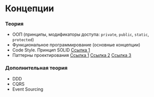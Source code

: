 # Концепции

<!-- xxxxxxxxxxxxxxxxxxxxxxxxxxxxxxxxxxxxxxxxxxxxxxxxxxxxxxx -->
### Теория
<!-- xxxxxxxxxxxxxxxxxxxxxxxxxxxxxxxxxxxxxxxxxxxxxxxxxxxxxxx -->
- ООП (принципы, модификаторы доступа: `private`, `public`, `static`, `protected`)
- Функциональное программирование (основные концепции)
- Code Style. Принцип SOLID [Ссылка 1](https://www.youtube.com/watch?v=xq13wiqvcTc)
- Паттерны проектирования
[Ссылка 1](https://refactoring.guru/ru/design-patterns/catalog)
[Ссылка 2](https://habr.com/ru/company/ruvds/blog/427293/)
[Ссылка 3](https://medium.com/@marina.kovalyova/java-script-design-patterns-569c627d25f9)

<!-- xxxxxxxxxxxxxxxxxxxxxxxxxxxxxxxxxxxxxxxxxxxxxxxxxxxxxxx -->
### Дополнительная теория
<!-- xxxxxxxxxxxxxxxxxxxxxxxxxxxxxxxxxxxxxxxxxxxxxxxxxxxxxxx -->
- DDD
- CQRS
- Event Sourcing
